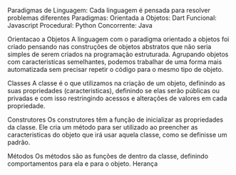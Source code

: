Paradigmas de Linguagem:
Cada linguagem é pensada para resolver problemas diferentes
Paradigmas:
Orientada a Objetos: Dart
Funcional: Javascript
Procedural: Python
Concorrente: Java

Orientacao a Objetos
A linguagem com o paradigma orientado a objetos foi criado pensando nas construções de objetos abstratos
que não seria simples de serem criados na programação estruturada. Agrupando objetos com caracteristicas semelhantes,
podemos trabalhar de uma forma mais automatizada sem precisar repetir o código para o mesmo tipo de objeto.

Classes
A classe é o que utilizamos na criação de um objeto, definindo as suas propriedades (caracteristicas), definindo se elas
serão públicas ou privadas e com isso restringindo acessos e alterações de valores em cada propriedade.

Construtores
Os construtores têm a função de inicializar as propriedades da classe. Ele cria um método para ser utilizado ao preencher
as caracteristicas do objeto que irá usar aquela classe, como se definisse um padrão.

Métodos
Os métodos são as funções de dentro da classe, definindo comportamentos para ela e para o objeto.
Herança
